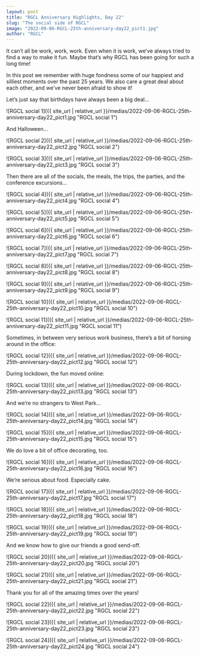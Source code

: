 ```yaml
---
layout: post
title: "RGCL Anniversary Highlights, Day 22"
slug: "The social side of RGCL"
image: "2022-09-06-RGCL-25th-anniversary-day22_pict1.jpg"
author: "RGCL"
---
```


It can’t all be work, work, work. Even when it is work, we’ve always tried to
find a way to make it fun. Maybe that’s why RGCL has been going for such a long
time!

In this post we remember with huge fondness some of our happiest and silliest
moments over the past 25 years. We also care a great deal about each other, and
we’ve never been afraid to show it!

Let’s just say that birthdays have always been a big deal…

![RGCL social 1]({{ site_url | relative_url }}/medias/2022-09-06-RGCL-25th-anniversary-day22_pict1.jpg "RGCL social 1")  

And Halloween...

![RGCL social 2]({{ site_url | relative_url }}/medias/2022-09-06-RGCL-25th-anniversary-day22_pict2.jpg "RGCL social 2")  

![RGCL social 3]({{ site_url | relative_url }}/medias/2022-09-06-RGCL-25th-anniversary-day22_pict3.jpg "RGCL social 3")  

Then there are all of the socials, the meals, the trips, the parties, and the conference excursions...

![RGCL social 4]({{ site_url | relative_url }}/medias/2022-09-06-RGCL-25th-anniversary-day22_pict4.jpg "RGCL social 4")  

![RGCL social 5]({{ site_url | relative_url }}/medias/2022-09-06-RGCL-25th-anniversary-day22_pict5.jpg "RGCL social 5")  

![RGCL social 6]({{ site_url | relative_url }}/medias/2022-09-06-RGCL-25th-anniversary-day22_pict6.jpg "RGCL social 6")  

![RGCL social 7]({{ site_url | relative_url }}/medias/2022-09-06-RGCL-25th-anniversary-day22_pict7.jpg "RGCL social 7")  

![RGCL social 8]({{ site_url | relative_url }}/medias/2022-09-06-RGCL-25th-anniversary-day22_pict8.jpg "RGCL social 8")  

![RGCL social 9]({{ site_url | relative_url }}/medias/2022-09-06-RGCL-25th-anniversary-day22_pict9.jpg "RGCL social 9")  

![RGCL social 10]({{ site_url | relative_url }}/medias/2022-09-06-RGCL-25th-anniversary-day22_pict10.jpg "RGCL social 10")  

![RGCL social 11]({{ site_url | relative_url }}/medias/2022-09-06-RGCL-25th-anniversary-day22_pict11.jpg "RGCL social 11")  

Sometimes, in between very serious work business, there’s a bit of horsing around in the office:

![RGCL social 12]({{ site_url | relative_url }}/medias/2022-09-06-RGCL-25th-anniversary-day22_pict12.jpg "RGCL social 12")  

During lockdown, the fun moved online:

![RGCL social 13]({{ site_url | relative_url }}/medias/2022-09-06-RGCL-25th-anniversary-day22_pict13.jpg "RGCL social 13")  

And we’re no strangers to West Park…

![RGCL social 14]({{ site_url | relative_url }}/medias/2022-09-06-RGCL-25th-anniversary-day22_pict14.jpg "RGCL social 14")  

![RGCL social 15]({{ site_url | relative_url }}/medias/2022-09-06-RGCL-25th-anniversary-day22_pict15.jpg "RGCL social 15")  

We do love a bit of office decorating, too.

![RGCL social 16]({{ site_url | relative_url }}/medias/2022-09-06-RGCL-25th-anniversary-day22_pict16.jpg "RGCL social 16")  

We’re serious about food. Especially cake.

![RGCL social 17]({{ site_url | relative_url }}/medias/2022-09-06-RGCL-25th-anniversary-day22_pict17.jpg "RGCL social 17")  

![RGCL social 18]({{ site_url | relative_url }}/medias/2022-09-06-RGCL-25th-anniversary-day22_pict18.jpg "RGCL social 18")  

![RGCL social 19]({{ site_url | relative_url }}/medias/2022-09-06-RGCL-25th-anniversary-day22_pict19.jpg "RGCL social 19")  

And we know how to give our friends a good send-off.

![RGCL social 20]({{ site_url | relative_url }}/medias/2022-09-06-RGCL-25th-anniversary-day22_pict20.jpg "RGCL social 20")  

![RGCL social 21]({{ site_url | relative_url }}/medias/2022-09-06-RGCL-25th-anniversary-day22_pict21.jpg "RGCL social 21")  

Thank you for all of the amazing times over the years!

![RGCL social 22]({{ site_url | relative_url }}/medias/2022-09-06-RGCL-25th-anniversary-day22_pict22.jpg "RGCL social 22")  

![RGCL social 23]({{ site_url | relative_url }}/medias/2022-09-06-RGCL-25th-anniversary-day22_pict23.jpg "RGCL social 23")  

![RGCL social 24]({{ site_url | relative_url }}/medias/2022-09-06-RGCL-25th-anniversary-day22_pict24.jpg "RGCL social 24")  

